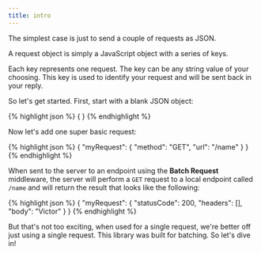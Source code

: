 ```yaml
---
title: intro
---
```


The simplest case is just to send a couple of requests as JSON.

A request object is simply a JavaScript object with a series of keys.

Each key represents one request. The key can be any string value of your choosing. This key is used to identify your request and will be sent back in your reply.

So let's get started. First, start with a blank JSON object:

{% highlight json %}
{ 
}
{% endhighlight %}

Now let's add one super basic request:

{% highlight json %}
{
    "myRequest": {
        "method": "GET",
        "url": "/name"
    }
}
{% endhighlight %}

When sent to the server to an endpoint using the **Batch Request** middleware, the server will perform a `GET` request to a local endpoint called `/name` and will return the result that looks like the following:

{% highlight json %}
{
    "myRequest": {
        "statusCode": 200,
        "headers": [],
        "body": "Victor"
    }
}
{% endhighlight %}


But that's not too exciting, when used for a single request, we're better off just using a single request. This library was built for batching. So let's dive in!
